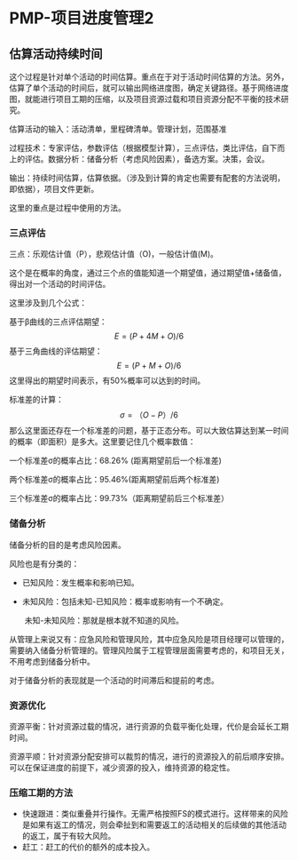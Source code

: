 # PMP-项目进度管理2

## 估算活动持续时间

这个过程是针对单个活动的时间估算。重点在于对于活动时间估算的方法。另外，估算了单个活动的时间后，就可以输出网络进度图，确定关键路径。基于网络进度图，就能进行项目工期的压缩，以及项目资源过载和项目资源分配不平衡的技术研究。

估算活动的输入：活动清单，里程碑清单。管理计划，范围基准

过程技术：专家评估，参数评估（根据模型计算），三点评估，类比评估，自下而上的评估。数据分析：储备分析（考虑风险因素），备选方案。决策，会议。

输出：持续时间估算，估算依据。（涉及到计算的肯定也需要有配套的方法说明，即依据），项目文件更新。

这里的重点是过程中使用的方法。

### 三点评估

三点：乐观估计值（P），悲观估计值（O)，一般估计值(M)。

这个是在概率的角度，通过三个点的值能知道一个期望值，通过期望值+储备值，得出对一个活动的时间评估。

这里涉及到几个公式：

基于β曲线的三点评估期望：
$$
E = (P + 4M +O )/ 6
$$
基于三角曲线的评估期望：
$$
E = (P+M+O)/6
$$
这里得出的期望时间表示，有50%概率可以达到的时间。

标准差的计算：
$$
σ=（O-P）/6
$$
那么这里面还存在一个标准差的问题，基于正态分布。可以大致估算达到某一时间的概率（即面积）是多大。这里要记住几个概率数值：

一个标准差σ的概率占比：68.26% (距离期望前后一个标准差)

两个标准差σ的概率占比：95.46%(距离期望前后两个标准差)

三个标准差σ的概率占比：99.73%（距离期望前后三个标准差）

### 储备分析

储备分析的目的是考虑风险因素。

风险也是有分类的：

- 已知风险：发生概率和影响已知。

- 未知风险：包括未知-已知风险：概率或影响有一个不确定。

  ​                   未知-未知风险：那就是根本就不知道的风险。

从管理上来说又有：应急风险和管理风险，其中应急风险是项目经理可以管理的，需要纳入储备分析管理的。管理风险属于工程管理层面需要考虑的，和项目无关，不用考虑到储备分析中。

对于储备分析的表现就是一个活动的时间滞后和提前的考虑。

### 资源优化

资源平衡：针对资源过载的情况，进行资源的负载平衡化处理，代价是会延长工期时间。

资源平顺：针对资源分配安排可以裁剪的情况，进行的资源投入的前后顺序安排。可以在保证进度的前提下，减少资源的投入，维持资源的稳定性。

### 压缩工期的方法

- 快速跟进：类似重叠并行操作。无需严格按照FS的模式进行。这样带来的风险是如果有返工的情况，则会牵扯到和需要返工的活动相关的后续做的其他活动的返工，属于有较大风险。
- 赶工：赶工的代价的额外的成本投入。